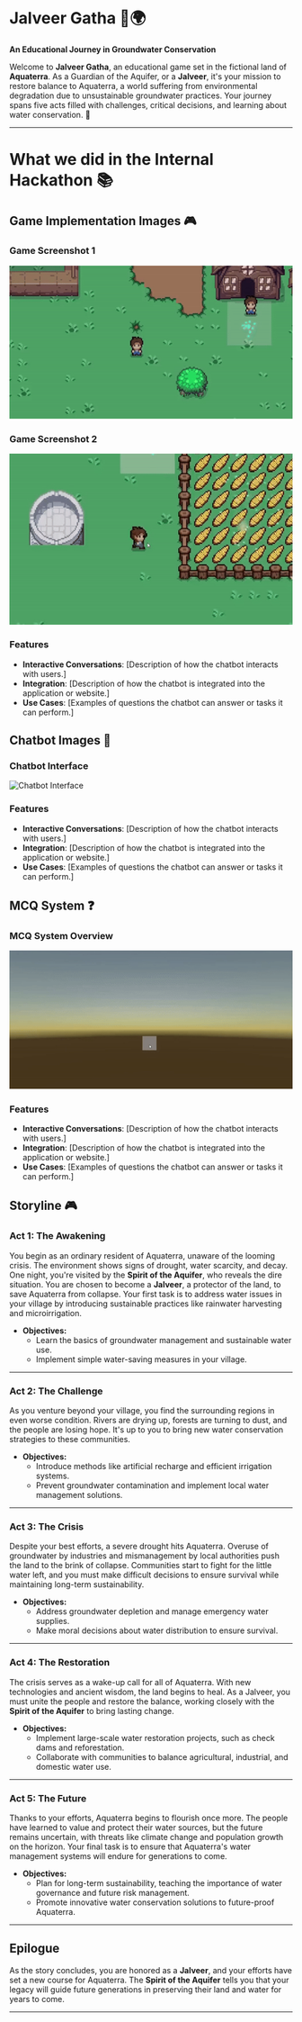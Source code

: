 # **Jalveer Gatha** 🌊🌍  
**An Educational Journey in Groundwater Conservation**

Welcome to **Jalveer Gatha**, an educational game set in the fictional land of **Aquaterra**. As a Guardian of the Aquifer, or a **Jalveer**, it's your mission to restore balance to Aquaterra, a world suffering from environmental degradation due to unsustainable groundwater practices. Your journey spans five acts filled with challenges, critical decisions, and learning about water conservation. 🌱

---
# **What we did in the Internal Hackathon** 📚

## **Game Implementation Images** 🎮

### **Game Screenshot 1**
![Game Screenshot 1](gif1.gif)

### **Game Screenshot 2**
![Game Screenshot 2](gif2.gif)

### **Features**
- **Interactive Conversations**: [Description of how the chatbot interacts with users.]
- **Integration**: [Description of how the chatbot is integrated into the application or website.]
- **Use Cases**: [Examples of questions the chatbot can answer or tasks it can perform.]

## **Chatbot Images** 🤖

### **Chatbot Interface**
![Chatbot Interface](gif3.gif)


### **Features**
- **Interactive Conversations**: [Description of how the chatbot interacts with users.]
- **Integration**: [Description of how the chatbot is integrated into the application or website.]
- **Use Cases**: [Examples of questions the chatbot can answer or tasks it can perform.]

## **MCQ System** ❓

### **MCQ System Overview**
![MCQ System Overview](gif4.gif)


### **Features**
- **Interactive Conversations**: [Description of how the chatbot interacts with users.]
- **Integration**: [Description of how the chatbot is integrated into the application or website.]
- **Use Cases**: [Examples of questions the chatbot can answer or tasks it can perform.]





















## **Storyline** 🎮

### **Act 1: The Awakening**  
You begin as an ordinary resident of Aquaterra, unaware of the looming crisis. The environment shows signs of drought, water scarcity, and decay. One night, you're visited by the **Spirit of the Aquifer**, who reveals the dire situation. You are chosen to become a **Jalveer**, a protector of the land, to save Aquaterra from collapse. Your first task is to address water issues in your village by introducing sustainable practices like rainwater harvesting and microirrigation.

- **Objectives:**
  - Learn the basics of groundwater management and sustainable water use.
  - Implement simple water-saving measures in your village.

---

### **Act 2: The Challenge**
As you venture beyond your village, you find the surrounding regions in even worse condition. Rivers are drying up, forests are turning to dust, and the people are losing hope. It's up to you to bring new water conservation strategies to these communities.

- **Objectives:**
  - Introduce methods like artificial recharge and efficient irrigation systems.
  - Prevent groundwater contamination and implement local water management solutions.

---

### **Act 3: The Crisis**
Despite your best efforts, a severe drought hits Aquaterra. Overuse of groundwater by industries and mismanagement by local authorities push the land to the brink of collapse. Communities start to fight for the little water left, and you must make difficult decisions to ensure survival while maintaining long-term sustainability.

- **Objectives:**
  - Address groundwater depletion and manage emergency water supplies.
  - Make moral decisions about water distribution to ensure survival.

---

### **Act 4: The Restoration**
The crisis serves as a wake-up call for all of Aquaterra. With new technologies and ancient wisdom, the land begins to heal. As a Jalveer, you must unite the people and restore the balance, working closely with the **Spirit of the Aquifer** to bring lasting change.

- **Objectives:**
  - Implement large-scale water restoration projects, such as check dams and reforestation.
  - Collaborate with communities to balance agricultural, industrial, and domestic water use.

---

### **Act 5: The Future**
Thanks to your efforts, Aquaterra begins to flourish once more. The people have learned to value and protect their water sources, but the future remains uncertain, with threats like climate change and population growth on the horizon. Your final task is to ensure that Aquaterra's water management systems will endure for generations to come.

- **Objectives:**
  - Plan for long-term sustainability, teaching the importance of water governance and future risk management.
  - Promote innovative water conservation solutions to future-proof Aquaterra.

---

## **Epilogue**  
As the story concludes, you are honored as a **Jalveer**, and your efforts have set a new course for Aquaterra. The **Spirit of the Aquifer** tells you that your legacy will guide future generations in preserving their land and water for years to come.

---







